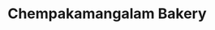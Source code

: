 ---
title: "Chempakamangalam Bakery"
url: /thiruvananthapuram/chempakamangalam-bakery/
shop: Bäckerei
---